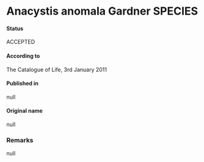 # Anacystis anomala Gardner SPECIES

#### Status
ACCEPTED

#### According to
The Catalogue of Life, 3rd January 2011

#### Published in
null

#### Original name
null

### Remarks
null